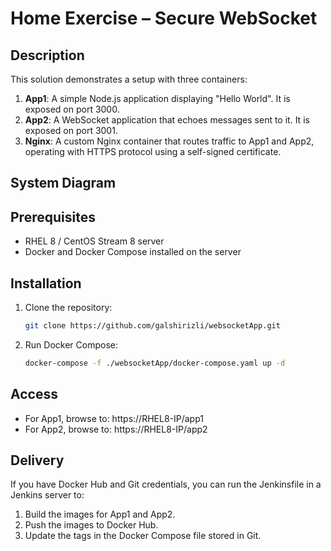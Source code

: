 # Home Exercise – Secure WebSocket

## Description
This solution demonstrates a setup with three containers:

1. **App1**: A simple Node.js application displaying "Hello World". It is exposed on port 3000.
2. **App2**: A WebSocket application that echoes messages sent to it. It is exposed on port 3001.
3. **Nginx**: A custom Nginx container that routes traffic to App1 and App2, operating with HTTPS protocol using a self-signed certificate.

## System Diagram

## Prerequisites
- RHEL 8 / CentOS Stream 8 server
- Docker and Docker Compose installed on the server

## Installation
1. Clone the repository:
   ```sh
   git clone https://github.com/galshirizli/websocketApp.git
   ```
2. Run Docker Compose:
   ```sh
   docker-compose -f ./websocketApp/docker-compose.yaml up -d
   ```

## Access
- For App1, browse to: https://RHEL8-IP/app1
- For App2, browse to: https://RHEL8-IP/app2


## Delivery
If you have Docker Hub and Git credentials, you can run the Jenkinsfile in a Jenkins server to:

1. Build the images for App1 and App2.
2. Push the images to Docker Hub.
3. Update the tags in the Docker Compose file stored in Git.


